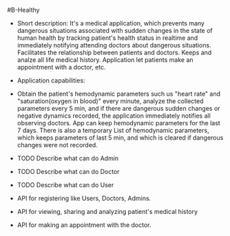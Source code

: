 #B-Healthy

- Short description:
It's a medical application, which prevents many dangerous situations associated with sudden changes in the state of human health 
by tracking patient's health status in realtime and immediately notifying attending doctors about dangerous situations. 
Facilitates the relationship between patients and doctors. Keeps and analze all life medical history.
Application let patients make an appointment with a doctor, etc.

- Application capabilities:
- Obtain the patient's hemodynamic parameters such us "heart rate" and "saturation(oxygen in blood)" every minute,
  analyze the collected parameters every 5 min, and if there are dangerous sudden changes or negative dynamics recorded,
  the application immediately notifies all observing doctors. App can keep hemodynamic parameters for the last 7 days.
  There is also a temporary List of hemodynamic parameters, which keeps parameters of last 5 min, and which is cleared 
  if dangerous changes were not recorded.
- TODO Describe what can do Admin
- TODO Describe what can do Doctor
- TODO Describe what can do User
- API for registering like Users, Doctors, Admins.
- API for viewing, sharing and analyzing patient's medical history
- API for making an appointment with the doctor.
